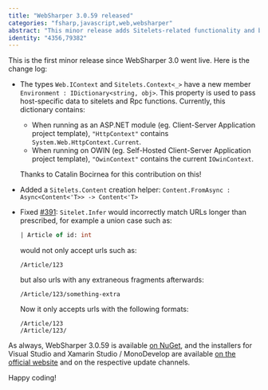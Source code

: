 ```yaml
---
title: "WebSharper 3.0.59 released"
categories: "fsharp,javascript,web,websharper"
abstract: "This minor release adds Sitelets-related functionality and bug fixes."
identity: "4356,79382"
---
```

This is the first minor release since WebSharper 3.0 went live. Here is the change log:

* The types `Web.IContext` and `Sitelets.Context<_>` have a new member `Environment : IDictionary<string, obj>`. This property is used to pass host-specific data to sitelets and Rpc functions. Currently, this dictionary contains:
    * When running as an ASP.NET module (eg. Client-Server Application project template), `"HttpContext"` contains `System.Web.HttpContext.Current`.
    * When running on OWIN (eg. Self-Hosted Client-Server Application project template), `"OwinContext"` contains the current `IOwinContext`.

    Thanks to Catalin Bocirnea for this contribution on this!

* Added a `Sitelets.Content` creation helper: `Content.FromAsync : Async<Content<'T>> -> Content<'T>`

* Fixed [#391](https://github.com/intellifactory/websharper/issues/391): `Sitelet.Infer` would incorrectly match URLs longer than prescribed, for example a union case such as:

    ```fsharp
    | Article of id: int
    ```
    
    would not only accept urls such as:

    ```text
    /Article/123
    ```
    
    but also urls with any extraneous fragments afterwards:
    
    ```text
    /Article/123/something-extra
    ```
    
    Now it only accepts urls with the following formats:
    
    ```text
    /Article/123
    /Article/123/
    ```

As always, WebSharper 3.0.59 is available [on NuGet](http://www.nuget.org/packages/WebSharper/), and the installers for Visual Studio and Xamarin Studio / MonoDevelop are available [on the official website](http://websharper.com/downloads) and on the respective update channels.

Happy coding!